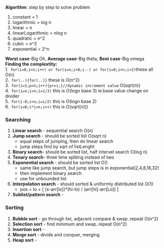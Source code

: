 **Algorithm**: step by step to solve problem

1. constant = 1   
2. logarithmic = log n   
3. linear = n   
4. linearLogarithmic = nlog n   
5. quadratic = n^2   
6. cubic = n^3   
7. exponential = 2^n 

**Worst case**-Big Oh, **Average case**-Big theta, **Best case**-Big omega  
**Finding the complextity:**  
1.``` for(i=0;i<n;i++) or for(i=n;i>0;i--) or for(i=0;i<n;i+2)```these all O(n)  
2.``` for(..){for(..)}``` these is O(n^2)  
3.``` for(i=1;p<n;i++){p+=i;}//dynamic increment value``` O(sqrt(n))  
4.``` for(i=o;i<n;i=i/3)``` this is O(logn base 3) ie.base value change on divider  
5.``` for(i-0;i<n;i=i/2)``` this is O(logn base 2)  
6.``` for(i=0;i*i<n;i++)``` this is O(sqrt(n)))

### Searching
1. **Linear search** - sequential search O(n)
2. **Jump search** - should be sorted list O(sqrt n)     
   - equal steps of jumping, then do linear search  
   - jump steps find by sqrt of listLenght
3. **Binary search**- should be sorted list, half intervel search O(log n)
4. **Tenary search**- three time spliting instead of two
5. **Exponential search** - should be sorted list O()  
   - same like jump search, but jump steps is in exponential(2,4,8,16,32)
   - then implement binary search
   - use for unbounded list
6. **Interpolation search** - should sorted & uniformly distributed list O(1)   
   - pos = lo + [ (x-arr[lo])*(hi-lo) / (arr[hi]-arr[Lo]) ]
7. **Sublist/pattern search** -    
   
### Sorting
1. **Bubble sort** - go through list, adjacent compare & swap..repeat O(n^2)
2. **Selection sort** -  find minimum and swap..repeat O(n^2)
3. **Insertion sort** - 
4. **Merge sort** - divide and conquer, merging
5. **Heap sort** - 

